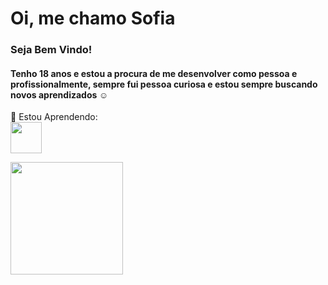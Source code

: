 <h1> Oi, me chamo Sofia </h1>
<h3> Seja Bem Vindo! </h3>

<h4> Tenho 18 anos e estou a procura de me desenvolver como pessoa e profissionalmente, sempre fui pessoa curiosa e estou sempre buscando novos aprendizados ☺ </h4>

📖 Estou Aprendendo:<br>
<img width=50px; src="https://cdn.jsdelivr.net/gh/devicons/devicon/icons/javascript/javascript-original.svg" />
          
<div>
<a href="https://github.com/Sofias2">
<img height="180em" src="https://github-readme-stats.vercel.app/api/top-langs/?username=Sofias2&layout=compact&langs_count=7&theme=dracula"/>
 </div>
